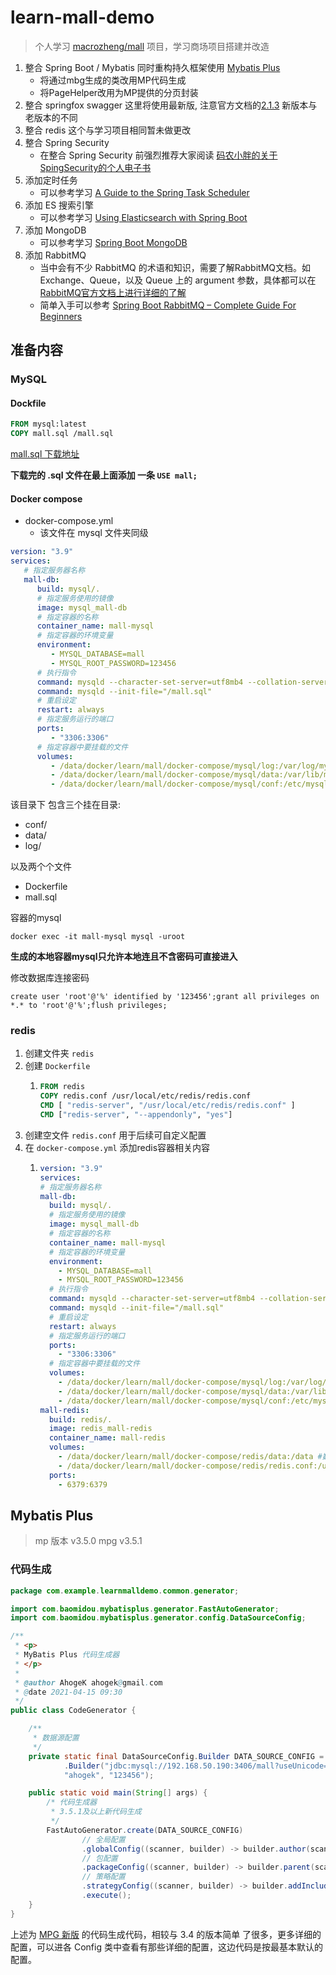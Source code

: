 # learn-mall-demo

> 个人学习 [macrozheng/mall](https://github.com/macrozheng/mall) 项目，学习商场项目搭建并改造

1. 整合 Spring Boot / Mybatis 同时重构持久框架使用 [Mybatis Plus](https://baomidou.com/guide/)
    * 将通过mbg生成的类改用MP代码生成
    * 将PageHelper改用为MP提供的分页封装
2. 整合 springfox swagger 这里将使用最新版,
   注意官方文档的[2.1.3](https://springfox.github.io/springfox/docs/current/#migrating-from-existing-2-x-version) 新版本与老版本的不同
3. 整合 redis 这个与学习项目相同暂未做更改
4. 整合 Spring Security
   * 在整合 Spring Security 前强烈推荐大家阅读 [码农小胖的关于SpingSecurity的个人电子书](https://felord.cn/)
5. 添加定时任务
   * 可以参考学习 [A Guide to the Spring Task Scheduler](https://www.baeldung.com/spring-task-scheduler)
6. 添加 ES 搜索引擎
   * 可以参考学习 [Using Elasticsearch with Spring Boot](https://reflectoring.io/spring-boot-elasticsearch/)
7. 添加 MongoDB
   * 可以参考学习 [Spring Boot MongoDB](https://www.journaldev.com/18156/spring-boot-mongodb)
8. 添加 RabbitMQ
   * 当中会有不少 RabbitMQ 的术语和知识，需要了解RabbitMQ文档。如 Exchange、Queue，以及 Queue 上的 argument 参数，具体都可以在
     [RabbitMQ官方文档上进行详细的了解](https://www.rabbitmq.com/documentation.html)
   * 简单入手可以参考 [Spring Boot RabbitMQ – Complete Guide For Beginners](https://springhow.com/spring-boot-rabbitmq/)

## 准备内容

### MySQL

#### Dockfile

```dockerfile
FROM mysql:latest
COPY mall.sql /mall.sql
```

[mall.sql 下载地址](https://github.com/macrozheng/mall/blob/master/document/sql/mall.sql)

**下载完的 .sql 文件在最上面添加 一条 ``USE mall;``**

#### Docker compose

* docker-compose.yml
   * 该文件在 mysql 文件夹同级

```yaml
version: "3.9"
services:
   # 指定服务器名称
   mall-db:
      build: mysql/.
      # 指定服务使用的镜像
      image: mysql_mall-db
      # 指定容器的名称
      container_name: mall-mysql
      # 指定容器的环境变量
      environment:
         - MYSQL_DATABASE=mall
         - MYSQL_ROOT_PASSWORD=123456
      # 执行指令
      command: mysqld --character-set-server=utf8mb4 --collation-server=utf8mb4_unicode_ci
      command: mysqld --init-file="/mall.sql"
      # 重启设定
      restart: always
      # 指定服务运行的端口
      ports:
         - "3306:3306"
      # 指定容器中要挂载的文件
      volumes:
         - /data/docker/learn/mall/docker-compose/mysql/log:/var/log/mysql
         - /data/docker/learn/mall/docker-compose/mysql/data:/var/lib/mysql
         - /data/docker/learn/mall/docker-compose/mysql/conf:/etc/mysql/conf.d
```

该目录下 包含三个挂在目录:

* conf/
* data/
* log/

以及两个个文件

* Dockerfile
* mall.sql

容器的mysql

``docker exec -it mall-mysql mysql -uroot``

**生成的本地容器mysql只允许本地连且不含密码可直接进入**

修改数据库连接密码

``create user 'root'@'%' identified by '123456';grant all privileges on *.* to 'root'@'%';flush privileges;``

### redis

1. 创建文件夹 ``redis``
2. 创建 ``Dockerfile``
   1. ```dockerfile
      FROM redis
      COPY redis.conf /usr/local/etc/redis/redis.conf
      CMD [ "redis-server", "/usr/local/etc/redis/redis.conf" ]
      CMD ["redis-server", "--appendonly", "yes"]
      ```
3. 创建空文件 ``redis.conf`` 用于后续可自定义配置
4. 在 ``docker-compose.yml`` 添加redis容器相关内容
   1. ```yaml
      version: "3.9"
      services:
      # 指定服务器名称
      mall-db:
        build: mysql/.
        # 指定服务使用的镜像
        image: mysql_mall-db
        # 指定容器的名称
        container_name: mall-mysql
        # 指定容器的环境变量
        environment:
          - MYSQL_DATABASE=mall
          - MYSQL_ROOT_PASSWORD=123456
        # 执行指令
        command: mysqld --character-set-server=utf8mb4 --collation-server=utf8mb4_unicode_ci
        command: mysqld --init-file="/mall.sql"
        # 重启设定
        restart: always
        # 指定服务运行的端口
        ports:
          - "3306:3306"
        # 指定容器中要挂载的文件
        volumes:
          - /data/docker/learn/mall/docker-compose/mysql/log:/var/log/mysql
          - /data/docker/learn/mall/docker-compose/mysql/data:/var/lib/mysql
          - /data/docker/learn/mall/docker-compose/mysql/conf:/etc/mysql/conf.d
      mall-redis:
        build: redis/.
        image: redis_mall-redis
        container_name: mall-redis
        volumes:
          - /data/docker/learn/mall/docker-compose/redis/data:/data #数据文件挂载
          - /data/docker/learn/mall/docker-compose/redis/redis.conf:/usr/local/etc/redis/redis.conf
        ports:
          - 6379:6379
      ```

## Mybatis Plus

> mp 版本 v3.5.0 mpg v3.5.1

### 代码生成

```java
package com.example.learnmalldemo.common.generator;

import com.baomidou.mybatisplus.generator.FastAutoGenerator;
import com.baomidou.mybatisplus.generator.config.DataSourceConfig;

/**
 * <p>
 * MyBatis Plus 代码生成器
 * </p>
 *
 * @author AhogeK ahogek@gmail.com
 * @date 2021-04-15 09:30
 */
public class CodeGenerator {

    /**
     * 数据源配置
     */
    private static final DataSourceConfig.Builder DATA_SOURCE_CONFIG = new DataSourceConfig
            .Builder("jdbc:mysql://192.168.50.190:3406/mall?useUnicode=true&useSSL=false&characterEncoding=utf8",
            "ahogek", "123456");

    public static void main(String[] args) {
        /* 代码生成器
         * 3.5.1及以上新代码生成
         */
        FastAutoGenerator.create(DATA_SOURCE_CONFIG)
                // 全局配置
                .globalConfig((scanner, builder) -> builder.author(scanner.apply("请输入作者名称？")).fileOverride())
                // 包配置
                .packageConfig((scanner, builder) -> builder.parent(scanner.apply("请输入包名？")))
                // 策略配置
                .strategyConfig((scanner, builder) -> builder.addInclude(scanner.apply("请输入包含的表名？").split(",")))
                .execute();
    }
}
```

上述为 [MPG 新版](https://baomidou.com/pages/779a6e/#%E5%BF%AB%E9%80%9F%E5%85%A5%E9%97%A8) 的代码生成代码，相较与 3.4 的版本简单
了很多，更多详细的配置，可以进各 Config 类中查看有那些详细的配置，这边代码是按最基本默认的配置。